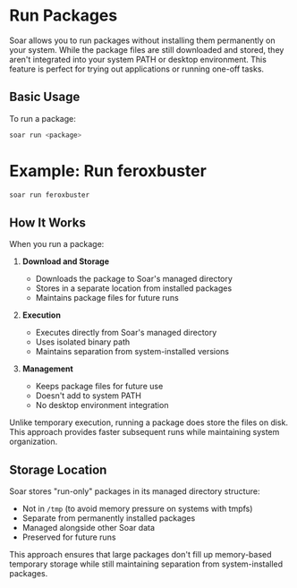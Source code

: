 # Run Packages

Soar allows you to run packages without installing them permanently on your system. While the package files are still downloaded and stored, they aren't integrated into your system PATH or desktop environment. This feature is perfect for trying out applications or running one-off tasks.

## Basic Usage

To run a package:

```sh
soar run <package>
```

# Example: Run feroxbuster
```sh
soar run feroxbuster
```

## How It Works

When you run a package:

1. **Download and Storage**
   - Downloads the package to Soar's managed directory
   - Stores in a separate location from installed packages
   - Maintains package files for future runs

2. **Execution**
   - Executes directly from Soar's managed directory
   - Uses isolated binary path
   - Maintains separation from system-installed versions

3. **Management**
   - Keeps package files for future use
   - Doesn't add to system PATH
   - No desktop environment integration

<div class="warning">
    Unlike temporary execution, running a package does store the files on disk. This approach provides faster subsequent runs while maintaining system organization.
</div>

## Storage Location

Soar stores "run-only" packages in its managed directory structure:
- Not in `/tmp` (to avoid memory pressure on systems with tmpfs)
- Separate from permanently installed packages
- Managed alongside other Soar data
- Preserved for future runs

<div class="warning">
    This approach ensures that large packages don't fill up memory-based temporary storage while still maintaining separation from system-installed packages.
</div>
